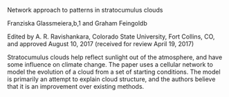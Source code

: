 Network approach to patterns in stratocumulus clouds

Franziska Glassmeiera,b,1 and Graham Feingoldb

Edited by A. R. Ravishankara, Colorado State University, Fort Collins, CO, and approved August 10, 2017 (received for review April 19, 2017)

Stratocumulus clouds help reflect sunlight out of the atmosphere, and have  some influence on climate change. The paper uses a cellular network to model the evolution of a cloud from a set of starting conditions. The model is primarily an attempt to explain cloud structure, and the authors believe that it is an improvement over existing methods.